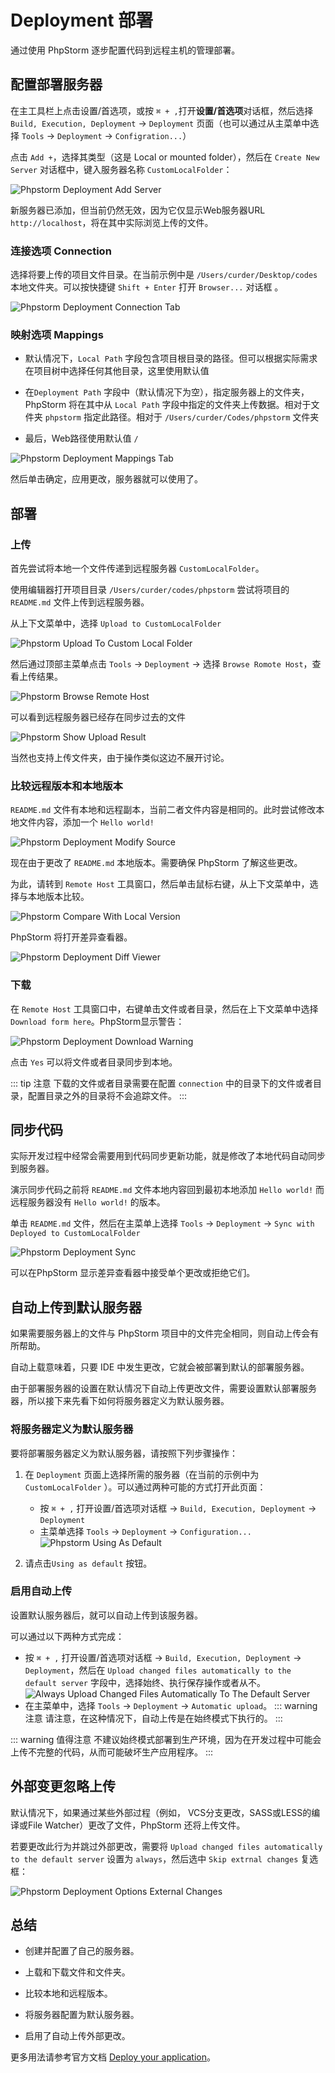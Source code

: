 # Deployment 部署

通过使用 PhpStorm 逐步配置代码到远程主机的管理部署。

## 配置部署服务器

在主工具栏上点击设置/首选项，或按 `⌘ + ,`打开**设置/首选项**对话框，然后选择 `Build, Execution, Deployment`
-> `Deployment` 页面（也可以通过从主菜单中选择 `Tools` -> `Deployment` -> `Configration...`）

点击 `Add +`，选择其类型（这是 Local or mounted folder），然后在 `Create New Server`
对话框中，键入服务器名称 `CustomLocalFolder`：

![Phpstorm Deployment Add Server](./images/deployment/phpstorm-deployment-add-server.png)

新服务器已添加，但当前仍然无效，因为它仅显示Web服务器URL `http://localhost`，将在其中实际浏览上传的文件。

### 连接选项 Connection

选择将要上传的项目文件目录。在当前示例中是 `/Users/curder/Desktop/codes` 本地文件夹。可以按快捷键 `Shift + Enter`
打开 `Browser...` 对话框 。

![Phpstorm Deployment Connection Tab](./images/deployment/phpstorm-deployment-connection-tab.png)

### 映射选项 Mappings

- 默认情况下，`Local Path` 字段包含项目根目录的路径。但可以根据实际需求在项目树中选择任何其他目录，这里使用默认值

- 在`Deployment Path` 字段中（默认情况下为空），指定服务器上的文件夹，PhpStorm 将在其中从 `Local Path`
  字段中指定的文件夹上传数据。相对于文件夹 `phpstorm` 指定此路径。相对于 `/Users/curder/Codes/phpstorm` 文件夹

- 最后，Web路径使用默认值 `/`

![Phpstorm Deployment Mappings Tab](./images/deployment/phpstorm-deployment-mappings-tab.png)

然后单击确定，应用更改，服务器就可以使用了。

## 部署

### 上传

首先尝试将本地一个文件传递到远程服务器 `CustomLocalFolder`。

使用编辑器打开项目目录 `/Users/curder/codes/phpstorm` 尝试将项目的 `README.md` 文件上传到远程服务器。

从上下文菜单中，选择 `Upload to CustomLocalFolder`

![Phpstorm Upload To Custom Local Folder](./images/deployment/phpstorm-upload-to-custom-local-folder.png)

然后通过顶部主菜单点击 `Tools` -> `Deployment` -> 选择 `Browse Romote Host`，查看上传结果。

![Phpstorm Browse Remote Host](./images/deployment/phpstorm-browse-remote-host.png)

可以看到远程服务器已经存在同步过去的文件

![Phpstorm Show Upload Result](./images/deployment/phpstorm-show-upload-result.png)

当然也支持上传文件夹，由于操作类似这边不展开讨论。

### 比较远程版本和本地版本

`README.md` 文件有本地和远程副本，当前二者文件内容是相同的。此时尝试修改本地文件内容，添加一个 `Hello world!`

![Phpstorm Deployment Modify Source](./images/deployment/phpstorm-deployment-modify-source.png)

现在由于更改了 `README.md` 本地版本。需要确保 PhpStorm 了解这些更改。

为此，请转到 `Remote Host` 工具窗口，然后单击鼠标右键，从上下文菜单中，选择与本地版本比较。

![Phpstorm Compare With Local Version](./images/deployment/phpstorm-compare-with-local-version.png)

PhpStorm 将打开差异查看器。

![Phpstorm Deployment Diff Viewer](./images/deployment/phpstorm-deployment-diff-viewer.png)

### 下载

在 `Remote Host` 工具窗口中，右键单击文件或者目录，然后在上下文菜单中选择 `Download form here`。PhpStorm显示警告：

![Phpstorm Deployment Download Warning](./images/deployment/phpstorm-deployment-download-warning.png)

点击 `Yes` 可以将文件或者目录同步到本地。

::: tip 注意
下载的文件或者目录需要在配置 `connection` 中的目录下的文件或者目录，配置目录之外的目录将不会追踪文件。
:::

## 同步代码

实际开发过程中经常会需要用到代码同步更新功能，就是修改了本地代码自动同步到服务器。

演示同步代码之前将 `README.md` 文件本地内容回到最初本地添加 `Hello world!` 而远程服务器没有 `Hello world!` 的版本。

单击 `README.md` 文件，然后在主菜单上选择 `Tools` -> `Deployment` -> `Sync with Deployed to CustomLocalFolder`

![Phpstorm Deployment Sync](./images/deployment/phpstorm-deployment-sync.png)

可以在PhpStorm 显示差异查看器中接受单个更改或拒绝它们。

## 自动上传到默认服务器

如果需要服务器上的文件与 PhpStorm 项目中的文件完全相同，则自动上传会有所帮助。

自动上载意味着，只要 IDE 中发生更改，它就会被部署到默认的部署服务器。

由于部署服务器的设置在默认情况下自动上传更改文件，需要设置默认部署服务器，所以接下来先看下如何将服务器定义为默认服务器。

### 将服务器定义为默认服务器

要将部署服务器定义为默认服务器，请按照下列步骤操作：

1. 在 `Deployment` 页面上选择所需的服务器（在当前的示例中为 `CustomLocalFolder` ）。可以通过两种可能的方式打开此页面：
    - 按 `⌘ + ,` 打开设置/首选项对话框 -> `Build, Execution, Deployment` -> `Deployment`
    - 主菜单选择 `Tools` -> `Deployment` -> `Configuration...`
      ![Phpstorm Using As Default](./images/deployment/phpstorm-using-as-default.png)

2. 请点击`Using as default` 按钮。

### 启用自动上传

设置默认服务器后，就可以自动上传到该服务器。

可以通过以下两种方式完成：

- 按 `⌘ + ,` 打开设置/首选项对话框 -> `Build, Execution, Deployment` -> `Deployment`，然后在 `Upload changed files automatically to the default server` 字段中，选择始终、执行保存操作或者从不。
    ![Always Upload Changed Files Automatically To The Default Server](./images/deployment/always-upload-changed-files-automatically-to-the-default-server.png)
- 在主菜单中，选择 `Tools` -> `Deployment` -> `Automatic upload`。
  ::: warning 注意
  请注意，在这种情况下，自动上传是在始终模式下执行的。
  :::

::: warning 值得注意
不建议始终模式部署到生产环境，因为在开发过程中可能会上传不完整的代码，从而可能破坏生产应用程序。
:::

## 外部变更忽略上传

默认情况下，如果通过某些外部过程（例如， VCS分支更改，SASS或LESS的编译或File Watcher）更改了文件，PhpStorm 还将上传文件。

若要更改此行为并跳过外部更改，需要将 `Upload changed files automatically to the default server` 设置为 `always`，然后选中 `Skip extrnal changes` 复选框：

![Phpstorm Deployment Options External Changes](./images/deployment/phpstorm-deployment-options-external-changes.png)

## 总结

- 创建并配置了自己的服务器。

- 上载和下载文件和文件夹。

- 比较本地和远程版本。

- 将服务器配置为默认服务器。

- 启用了自动上传外部更改。

更多用法请参考官方文档 [Deploy your application](https://www.jetbrains.com/help/phpstorm/deploying-applications.html)。
